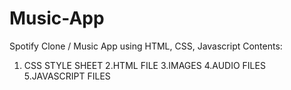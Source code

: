 # Music-App
Spotify Clone / Music App using HTML, CSS, Javascript 
Contents: 
1. CSS STYLE SHEET 
2.HTML FILE
3.IMAGES 
4.AUDIO FILES 
5.JAVASCRIPT FILES 
